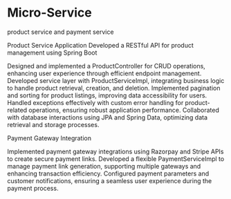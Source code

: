 # Micro-Service
product service and payment service

Product Service Application
Developed a RESTful API for product management using Spring Boot

Designed and implemented a ProductController for CRUD operations, enhancing user experience through efficient endpoint management.
Developed service layer with ProductServiceImpl, integrating business logic to handle product retrieval, creation, and deletion.
Implemented pagination and sorting for product listings, improving data accessibility for users.
Handled exceptions effectively with custom error handling for product-related operations, ensuring robust application performance.
Collaborated with database interactions using JPA and Spring Data, optimizing data retrieval and storage processes.

Payment Gateway Integration

Implemented payment gateway integrations using Razorpay and Stripe APIs to create secure payment links.
Developed a flexible PaymentServiceImpl to manage payment link generation, supporting multiple gateways and enhancing transaction efficiency.
Configured payment parameters and customer notifications, ensuring a seamless user experience during the payment process.
